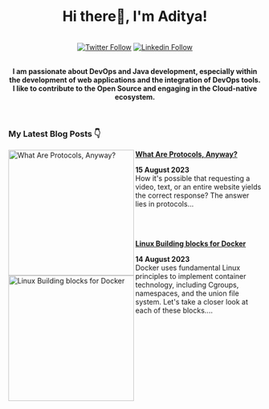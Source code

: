 <div align="center">
<h1> Hi there👋, I'm Aditya! </h1>
</div>
<br/>
<div align="center">
  <a href="https://twitter.com/adityastwt1"><img src="https://img.shields.io/badge/Twitter-1DA1F2?style=for-the-badge&logo=twitter&logoColor=white" alt="Twitter Follow"></a>
  <a href="https://www.linkedin.com/in/adityadike/"><img src="https://img.shields.io/badge/Linkedin-0077B5?style=for-the-badge&logo=linkedin&logoColor=white" alt="Linkedin Follow"></a>
</div>
<br/>
<div align="center">
  <p> <strong>
  I am passionate about DevOps and Java development, especially within the development of web applications and the integration of DevOps tools. I like to contribute to the Open Source and    engaging in the Cloud-native ecosystem. 
  </strong>
  </p>
    
</div>
<br/>
<h3>My Latest Blog Posts 👇</h3>

<!-- HASHNODE_BLOG:START -->
<div> 
  <p>
    <a href="https://adityadike.hashnode.dev/what-are-protocols-anyway">
      <img src="https://cdn.hashnode.com/res/hashnode/image/upload/v1692105635425/c322e7e0-f368-4ea0-9df4-f3a79f7db1c0.jpeg?w=1600&h=840&fit=crop&crop=entropy&auto=compress,format&format=webp" alt="What Are Protocols, Anyway?" width="250px" align="left">
    </a>
    <a href="https://adityadike.hashnode.dev/what-are-protocols-anyway" title="What Are Protocols, Anyway?">
      <strong>What Are Protocols, Anyway?</strong>
    </a>
    <div><strong>15 August 2023</strong></div>
   How it's possible that requesting a video, text, or an entire website yields the correct response? The answer lies in protocols...
  </p>
  <br/>
  <br/>
   <p>
    <a href="https://adityadike.hashnode.dev/linux-building-blocks-for-docker">
      <img src="https://cdn.hashnode.com/res/hashnode/image/upload/v1691895115677/e406a91d-8b2d-40fd-9390-964b39033ac3.jpeg?w=1600&h=840&fit=crop&crop=entropy&auto=compress,format&format=webp" alt="Linux Building blocks for Docker" width="250px" align="left">
    </a>
    <a href="https://adityadike.hashnode.dev/linux-building-blocks-for-docker" title="Linux Building blocks for Docker">
      <strong>Linux Building blocks for Docker</strong>
    </a>
    <div><strong>14 August 2023</strong></div>
     Docker uses fundamental Linux principles to implement container technology, including Cgroups, namespaces, and the union file system. Let's take a closer look at each of these blocks....
  </p>
</div>
<!-- HASHNODE_BLOG:END -->



 
